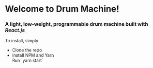 <h1><strong>Welcome to Drum Machine!</strong></h1>

<h3>A light, low-weight, programmable drum machine built with <i>React.js</i></h3>

<label>To install, simply</label>

<ul>
    <li>Clone the repo</li>
    <li>Install NPM and Yarn</li>
    <il>Run `yarn start`</il>
</ul>


